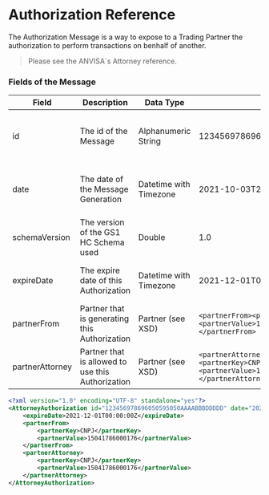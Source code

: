 # Authorization Reference

The Authorization Message is a way to expose to a Trading Partner the authorization to perform transactions on benhalf of another.

> Please see the ANVISA´s Attorney reference.

### Fields of the Message

|Field|Description|Data Type|Sample|Note|
|-----|-----------|---------|------|----|
|id|The id of the Message|Alphanumeric String|123456978696050595050AAAABBBDDDDD| The ID have to be unique inside the Trading Partner|
|date|The date of the Message Generation|Datetime with Timezone|2021-10-03T22:06:45Z| The date reference is always defined with GMT-0|
|schemaVersion|The version of the GS1 HC Schema used|Double|1.0||
|expireDate|The expire date of this Authorization|Datetime with Timezone|2021-12-01T00:00:00Z|The Authorization will be valid until this date|
|partnerFrom|Partner that is generating this Authorization|Partner (see XSD)|```<partnerFrom><partnerKey>CNPJ</partnerKey><partnerValue>15041786000176</partnerValue></partnerFrom>```||
|partnerAttorney|Partner that is allowed to use this Authorization|Partner (see XSD)|```<partnerAttorney><partnerKey>CNPJ</partnerKey><partnerValue>15041786000176</partnerValue></partnerAttorney>```||

```xml
<?xml version="1.0" encoding="UTF-8" standalone="yes"?>
<AttorneyAuthorization id="123456978696050595050AAAABBBDDDDD" date="2021-10-03T22:06:45Z" schemaVersion="1.0" xmlns="http://hc.gs1br.org.br/">
    <expireDate>2021-12-01T00:00:00Z</expireDate>
    <partnerFrom>
        <partnerKey>CNPJ</partnerKey>
        <partnerValue>15041786000176</partnerValue>
    </partnerFrom>
    <partnerAttorney>
        <partnerKey>CNPJ</partnerKey>
        <partnerValue>15041786000176</partnerValue>
    </partnerAttorney>
</AttorneyAuthorization>
```